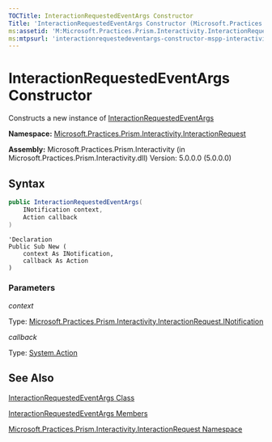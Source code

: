 ```yaml
---
TOCTitle: InteractionRequestedEventArgs Constructor
Title: 'InteractionRequestedEventArgs Constructor (Microsoft.Practices.Prism.Interactivity.InteractionRequest)'
ms:assetid: 'M:Microsoft.Practices.Prism.Interactivity.InteractionRequest.InteractionRequestedEventArgs.\#ctor(Microsoft.Practices.Prism.Interactivity.InteractionRequest.INotification,System.Action)'
ms:mtpsurl: 'interactionrequestedeventargs-constructor-mspp-interactivity-interactionrequest.md'
---
```


# InteractionRequestedEventArgs Constructor

Constructs a new instance of [InteractionRequestedEventArgs](interactionrequestedeventargs-class-mspp-interactivity-interactionrequest.md)

**Namespace:** [Microsoft.Practices.Prism.Interactivity.InteractionRequest](mspp-interactivity-interactionrequest-namespace.md)

**Assembly:** Microsoft.Practices.Prism.Interactivity (in Microsoft.Practices.Prism.Interactivity.dll) Version: 5.0.0.0 (5.0.0.0)

## Syntax

```C#
public InteractionRequestedEventArgs(
	INotification context,
	Action callback
)
```

```VB
'Declaration
Public Sub New ( 
	context As INotification,
	callback As Action
)
```
### Parameters

*context*

Type: [Microsoft.Practices.Prism.Interactivity.InteractionRequest.INotification](inotification-interface-mspp-interactivity-interactionrequest.md)

*callback*

Type: [System.Action](http://msdn.microsoft.com/en-us/library/bb534741)

## See Also

[InteractionRequestedEventArgs Class](interactionrequestedeventargs-class-mspp-interactivity-interactionrequest.md)

[InteractionRequestedEventArgs Members](interactionrequestedeventargs-members-mspp-interactivity-interactionrequest.md)

[Microsoft.Practices.Prism.Interactivity.InteractionRequest Namespace](mspp-interactivity-interactionrequest-namespace.md)
